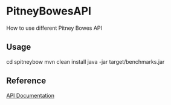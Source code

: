 # PitneyBowesAPI
How to use different Pitney Bowes API

## Usage
cd spitneybow
mvn clean install
java -jar target/benchmarks.jar

## Reference
[API Documentation](http://www.pitneybowes.com/us/developer.html)
